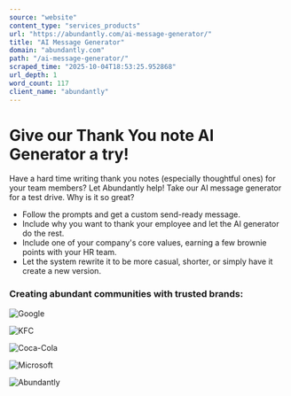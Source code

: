 ```yaml
---
source: "website"
content_type: "services_products"
url: "https://abundantly.com/ai-message-generator/"
title: "AI Message Generator"
domain: "abundantly.com"
path: "/ai-message-generator/"
scraped_time: "2025-10-04T18:53:25.952868"
url_depth: 1
word_count: 117
client_name: "abundantly"
---
```


# Give our Thank You note AI Generator a try!

Have a hard time writing thank you notes (especially thoughtful ones) for your team members? Let Abundantly help! Take our AI message generator for a test drive. Why is it so great?

*   Follow the prompts and get a custom send-ready message.
*   Include why you want to thank your employee and let the AI generator do the rest.
*   Include one of your company's core values, earning a few brownie points with your HR team.
*   Let the system rewrite it to be more casual, shorter, or simply have it create a new version.

### Creating abundant communities with trusted brands:

![Google](https://abundantly.com/wp-content/uploads/2022/05/google-logo-1024x346.png)

![KFC](https://abundantly.com/wp-content/uploads/2022/11/kfc-logo.png)

![Coca-Cola](https://abundantly.com/wp-content/uploads/2022/05/coco-cola-logo.png)

![Microsoft](https://abundantly.com/wp-content/uploads/2022/05/microsoft-logo-e1651599715535.png)

![Abundantly](https://abundantly.com/wp-content/uploads/2022/04/logo-abundantly-from-b1.png)